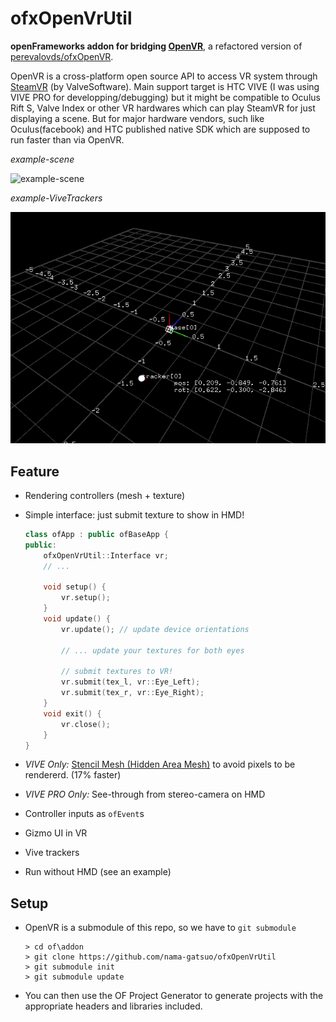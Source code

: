 # ofxOpenVrUtil
**openFrameworks addon for bridging [OpenVR](https://github.com/ValveSoftware/openvr)**, a refactored version of [perevalovds/ofxOpenVR](https://github.com/perevalovds/ofxOpenVR).

OpenVR is a cross-platform open source API to access VR system through [SteamVR](https://store.steampowered.com/steamvr) (by ValveSoftware). Main support target is HTC VIVE (I was using VIVE PRO for developping/debugging) but it might be compatible to Oculus Rift S, Valve Index or other VR hardwares which can play SteamVR for just displaying a scene. But for major hardware vendors, such like Oculus(facebook) and HTC published native SDK which are supposed to run faster than via OpenVR.

*example-scene*

![example-scene](./vr.gif)


*example-ViveTrackers*

![example-ViveTrackers](./vivetrackers.png)


## Feature
* Rendering controllers (mesh + texture)
* Simple interface: just submit texture to show in HMD!

    ```C++
    class ofApp : public ofBaseApp {
    public:
        ofxOpenVrUtil::Interface vr;
        // ...

        void setup() {
            vr.setup();
        }
        void update() {
            vr.update(); // update device orientations

            // ... update your textures for both eyes

            // submit textures to VR!
            vr.submit(tex_l, vr::Eye_Left);
            vr.submit(tex_r, vr::Eye_Right);
        }
        void exit() {
            vr.close();
        }
    }

    ```

* *VIVE Only:* [Stencil Mesh (Hidden Area Mesh)](https://youtu.be/ya8vKZRBXdw?t=3449) to avoid pixels to be rendererd. (17% faster)
* *VIVE PRO Only:* See-through from stereo-camera on HMD
* Controller inputs as `ofEvent`s
* Gizmo UI in VR
* Vive trackers
* Run without HMD (see an example)

## Setup
* OpenVR is a submodule of this repo, so we have to `git submodule`

    ```
    > cd of\addon
    > git clone https://github.com/nama-gatsuo/ofxOpenVrUtil
    > git submodule init
    > git submodule update

    ```

* You can then use the OF Project Generator to generate projects with the appropriate headers and libraries included.
